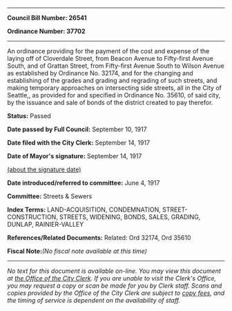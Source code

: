 

********

**Council Bill Number: 26541**
   
**Ordinance Number: 37702**
********

 An ordinance providing for the payment of the cost and expense of the laying off of Cloverdale Street, from Beacon Avenue to Fifty-first Avenue South, and of Grattan Street, from Fifty-first Avenue South to Wilson Avenue as established by Ordinance No. 32174, and for the changing and establishing of the grades and grading and regrading of such streets, and making temporary approaches on intersecting side streets, all in the City of Seattle,, as provided for and specified in Ordinance No. 35610, of said city, by the issuance and sale of bonds of the district created to pay therefor.

**Status:** Passed
   
**Date passed by Full Council:** September 10, 1917
   
**Date filed with the City Clerk:** September 14, 1917
   
**Date of Mayor's signature:** September 14, 1917
   
[(about the signature date)](/~public/approvaldate.htm)
   
   
   
**Date introduced/referred to committee:** June 4, 1917
   
**Committee:** Streets & Sewers
   
   
**Index Terms:** LAND-ACQUISITION, CONDEMNATION, STREET-CONSTRUCTION, STREETS, WIDENING, BONDS, SALES, GRADING, DUNLAP, RAINIER-VALLEY

**References/Related Documents:** Related: Ord 32174, Ord 35610

**Fiscal Note:**_(No fiscal note available at this time)_
********

_No text for this document is available on-line. You may view this document at [the Office of the City Clerk](http://www.seattle.gov/leg/clerk/contactUs.htm). If you are unable to visit the Clerk's Office, you may request a copy or scan be made for you by Clerk staff. Scans and copies provided by the Office of the City Clerk are subject to [copy fees](http://clerk.seattle.gov/~public/clerkfees.htm), and the timing of service is dependent on the availability of staff._

